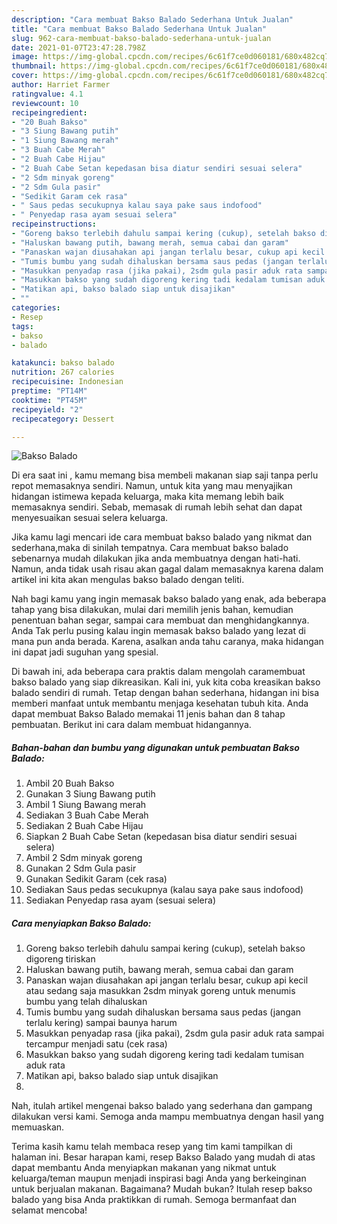 ```yaml
---
description: "Cara membuat Bakso Balado Sederhana Untuk Jualan"
title: "Cara membuat Bakso Balado Sederhana Untuk Jualan"
slug: 962-cara-membuat-bakso-balado-sederhana-untuk-jualan
date: 2021-01-07T23:47:28.798Z
image: https://img-global.cpcdn.com/recipes/6c61f7ce0d060181/680x482cq70/bakso-balado-foto-resep-utama.jpg
thumbnail: https://img-global.cpcdn.com/recipes/6c61f7ce0d060181/680x482cq70/bakso-balado-foto-resep-utama.jpg
cover: https://img-global.cpcdn.com/recipes/6c61f7ce0d060181/680x482cq70/bakso-balado-foto-resep-utama.jpg
author: Harriet Farmer
ratingvalue: 4.1
reviewcount: 10
recipeingredient:
- "20 Buah Bakso"
- "3 Siung Bawang putih"
- "1 Siung Bawang merah"
- "3 Buah Cabe Merah"
- "2 Buah Cabe Hijau"
- "2 Buah Cabe Setan kepedasan bisa diatur sendiri sesuai selera"
- "2 Sdm minyak goreng"
- "2 Sdm Gula pasir"
- "Sedikit Garam cek rasa"
- " Saus pedas secukupnya kalau saya pake saus indofood"
- " Penyedap rasa ayam sesuai selera"
recipeinstructions:
- "Goreng bakso terlebih dahulu sampai kering (cukup), setelah bakso digoreng tiriskan"
- "Haluskan bawang putih, bawang merah, semua cabai dan garam"
- "Panaskan wajan diusahakan api jangan terlalu besar, cukup api kecil atau sedang saja masukkan 2sdm minyak goreng untuk menumis bumbu yang telah dihaluskan"
- "Tumis bumbu yang sudah dihaluskan bersama saus pedas (jangan terlalu kering) sampai baunya harum"
- "Masukkan penyadap rasa (jika pakai), 2sdm gula pasir aduk rata sampai tercampur menjadi satu (cek rasa)"
- "Masukkan bakso yang sudah digoreng kering tadi kedalam tumisan aduk rata"
- "Matikan api, bakso balado siap untuk disajikan"
- ""
categories:
- Resep
tags:
- bakso
- balado

katakunci: bakso balado 
nutrition: 267 calories
recipecuisine: Indonesian
preptime: "PT14M"
cooktime: "PT45M"
recipeyield: "2"
recipecategory: Dessert

---
```



![Bakso Balado](https://img-global.cpcdn.com/recipes/6c61f7ce0d060181/680x482cq70/bakso-balado-foto-resep-utama.jpg)

Di era  saat ini , kamu memang bisa membeli makanan siap saji tanpa perlu repot memasaknya sendiri. Namun, untuk kita yang mau menyajikan hidangan istimewa kepada keluarga, maka kita memang lebih baik memasaknya sendiri. Sebab, memasak di rumah lebih sehat dan dapat menyesuaikan sesuai selera keluarga.

Jika kamu lagi mencari ide cara membuat bakso balado yang nikmat dan sederhana,maka di sinilah tempatnya. Cara membuat bakso balado  sebenarnya mudah dilakukan jika anda membuatnya dengan hati-hati. Namun, anda tidak usah risau akan gagal dalam memasaknya 
karena dalam artikel ini kita akan mengulas bakso balado dengan teliti.  



Nah bagi kamu yang ingin memasak bakso balado yang enak, ada beberapa tahap yang bisa dilakukan, mulai dari memilih jenis bahan, kemudian penentuan bahan segar, sampai cara membuat dan menghidangkannya. Anda Tak perlu pusing kalau ingin memasak bakso balado yang lezat di mana pun anda berada. Karena, asalkan anda  tahu caranya, maka hidangan ini dapat jadi suguhan yang spesial.

Di bawah ini, ada beberapa cara praktis  dalam mengolah caramembuat bakso balado yang siap dikreasikan. Kali ini, yuk kita coba kreasikan bakso balado sendiri di rumah. Tetap dengan bahan sederhana, hidangan ini bisa memberi manfaat untuk membantu menjaga kesehatan tubuh kita. Anda dapat membuat Bakso Balado memakai 11 jenis bahan dan 8 tahap pembuatan. Berikut ini cara dalam membuat hidangannya.

<!--inarticleads1-->

##### Bahan-bahan dan bumbu yang digunakan untuk pembuatan Bakso Balado:

1. Ambil 20 Buah Bakso
1. Gunakan 3 Siung Bawang putih
1. Ambil 1 Siung Bawang merah
1. Sediakan 3 Buah Cabe Merah
1. Sediakan 2 Buah Cabe Hijau
1. Siapkan 2 Buah Cabe Setan (kepedasan bisa diatur sendiri sesuai selera)
1. Ambil 2 Sdm minyak goreng
1. Gunakan 2 Sdm Gula pasir
1. Gunakan Sedikit Garam (cek rasa)
1. Sediakan  Saus pedas secukupnya (kalau saya pake saus indofood)
1. Sediakan  Penyedap rasa ayam (sesuai selera)




<!--inarticleads2-->

##### Cara menyiapkan Bakso Balado:

1. Goreng bakso terlebih dahulu sampai kering (cukup), setelah bakso digoreng tiriskan
1. Haluskan bawang putih, bawang merah, semua cabai dan garam
1. Panaskan wajan diusahakan api jangan terlalu besar, cukup api kecil atau sedang saja masukkan 2sdm minyak goreng untuk menumis bumbu yang telah dihaluskan
1. Tumis bumbu yang sudah dihaluskan bersama saus pedas (jangan terlalu kering) sampai baunya harum
1. Masukkan penyadap rasa (jika pakai), 2sdm gula pasir aduk rata sampai tercampur menjadi satu (cek rasa)
1. Masukkan bakso yang sudah digoreng kering tadi kedalam tumisan aduk rata
1. Matikan api, bakso balado siap untuk disajikan
1. 




Nah, itulah artikel mengenai  bakso balado  yang sederhana dan gampang dilakukan versi kami. Semoga anda mampu membuatnya dengan hasil yang memuaskan. 

Terima kasih kamu telah membaca resep yang tim kami tampilkan di halaman ini. Besar harapan kami, resep  Bakso Balado yang mudah di atas dapat membantu Anda menyiapkan makanan yang nikmat untuk keluarga/teman maupun menjadi inspirasi bagi Anda yang berkeinginan untuk berjualan makanan. Bagaimana? Mudah bukan? Itulah resep bakso balado yang bisa Anda praktikkan di rumah. Semoga bermanfaat dan selamat mencoba!

